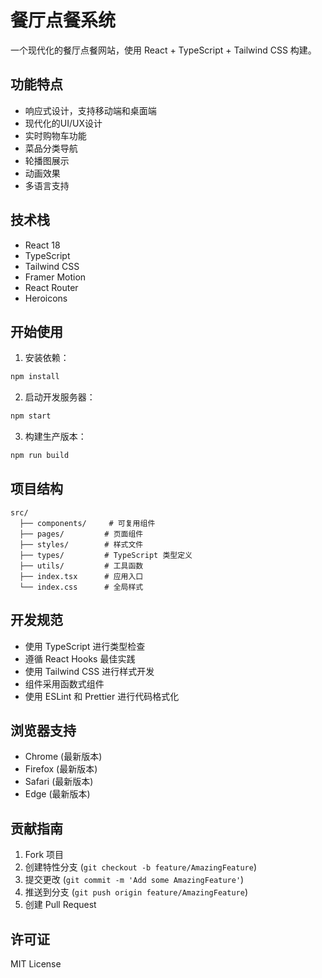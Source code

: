 # 餐厅点餐系统

一个现代化的餐厅点餐网站，使用 React + TypeScript + Tailwind CSS 构建。

## 功能特点

- 响应式设计，支持移动端和桌面端
- 现代化的UI/UX设计
- 实时购物车功能
- 菜品分类导航
- 轮播图展示
- 动画效果
- 多语言支持

## 技术栈

- React 18
- TypeScript
- Tailwind CSS
- Framer Motion
- React Router
- Heroicons

## 开始使用

1. 安装依赖：

```bash
npm install
```

2. 启动开发服务器：

```bash
npm start
```

3. 构建生产版本：

```bash
npm run build
```

## 项目结构

```
src/
  ├── components/     # 可复用组件
  ├── pages/         # 页面组件
  ├── styles/        # 样式文件
  ├── types/         # TypeScript 类型定义
  ├── utils/         # 工具函数
  ├── index.tsx      # 应用入口
  └── index.css      # 全局样式
```

## 开发规范

- 使用 TypeScript 进行类型检查
- 遵循 React Hooks 最佳实践
- 使用 Tailwind CSS 进行样式开发
- 组件采用函数式组件
- 使用 ESLint 和 Prettier 进行代码格式化

## 浏览器支持

- Chrome (最新版本)
- Firefox (最新版本)
- Safari (最新版本)
- Edge (最新版本)

## 贡献指南

1. Fork 项目
2. 创建特性分支 (`git checkout -b feature/AmazingFeature`)
3. 提交更改 (`git commit -m 'Add some AmazingFeature'`)
4. 推送到分支 (`git push origin feature/AmazingFeature`)
5. 创建 Pull Request

## 许可证

MIT License
